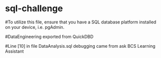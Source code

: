 # sql-challenge
#To utilize this file, ensure that you have a SQL database platform installed on your device, i.e. pgAdmin. 

#DataEngineering exported from QuickDBD

#Line [10] in file DataAnalysis.sql debugging came from ask BCS Learning Assistant 
